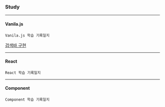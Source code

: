 ### Study

---

#### Vanila.js

```
Vanila.js 학습 기록일지
```

[검색바 구현](https://github.com/kim13175/lecture-react/commit/186105ce682dead03c33f6418f17d337190b156b)

---

#### React

```
React 학습 기록일지
```

---

#### Component

```
Component 학습 기록일지
```
